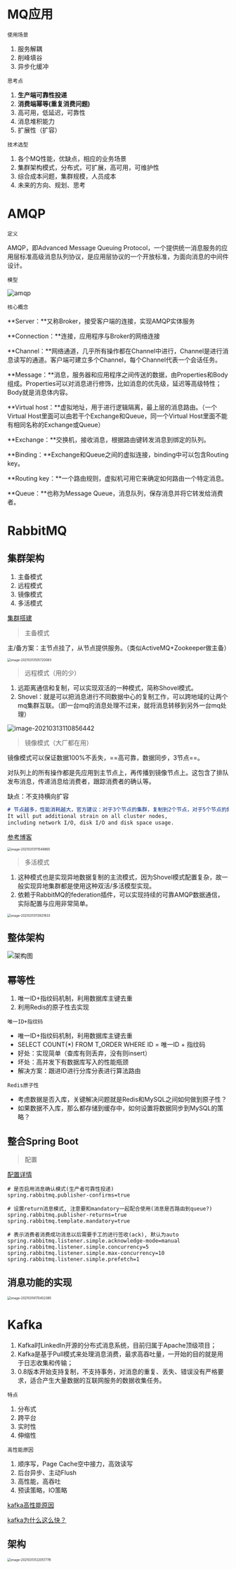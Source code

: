 # MQ应用

`使用场景`

1. 服务解耦
2. 削峰填谷
3. 异步化缓冲

`思考点`

1. **生产端可靠性投递**
2. **消费端幂等(重复消费问题)**
3. 高可用，低延迟，可靠性
4. 消息堆积能力
5. 扩展性（扩容）

`技术选型`

1. 各个MQ性能，优缺点，相应的业务场景
2. 集群架构模式，分布式，可扩展，高可用，可维护性
3. 综合成本问题，集群规模，人员成本
4. 未来的方向、规划、思考

# AMQP

`定义`

AMQP，即Advanced Message Queuing Protocol，一个提供统一消息服务的应用层标准高级消息队列协议，是应用层协议的一个开放标准，为面向消息的中间件设计。

`模型`

![amqp](https://i.loli.net/2021/03/13/smPoATgCxBXO5yz.jpg)

`核心概念`

**Server：**又称Broker，接受客户端的连接，实现AMQP实体服务

**Connection：**连接，应用程序与Broker的网络连接

**Channel：**网络通道，几乎所有操作都在Channel中进行，Channel是进行消息读写的通道。客户端可建立多个Channel，每个Channel代表一个会话任务。

**Message：**消息，服务器和应用程序之间传送的数据，由Properties和Body组成。Properties可以对消息进行修饰，比如消息的优先级，延迟等高级特性；Body就是消息体内容。

**Virtual host：**虚拟地址，用于进行逻辑隔离，最上层的消息路由。（一个Virtual Host里面可以由若干个Exchange和Queue，同一个Virtual Host里面不能有相同名称的Exchange或Queue）

**Exchange：**交换机，接收消息，根据路由键转发消息到绑定的队列。

**Binding：**Exchange和Queue之间的虚拟连接，binding中可以包含Routing key。

**Routing key：**一个路由规则，虚拟机可用它来确定如何路由一个特定消息。

**Queue：**也称为Message Queue，消息队列，保存消息并将它转发给消费者。

# RabbitMQ

## 集群架构

1. 主备模式
2. 远程模式
3. 镜像模式
4. 多活模式

[集群搭建](https://blog.csdn.net/qq_28533563/article/details/107932737)

> 主备模式

主/备方案：主节点挂了，从节点提供服务。（类似ActiveMQ+Zookeeper做主备）

<img src="https://i.loli.net/2021/03/13/IYZ59lnhXLz1jAB.png" alt="image-20210313105720083" style="zoom:50%;" />

> 远程模式（用的少）

1. 远距离通信和复制，可以实现双活的一种模式，简称Shovel模式。
2. Shovel：就是可以把消息进行不同数据中心的复制工作，可以跨地域的让两个mq集群互联。（即一台mq的消息处理不过来，就将消息转移到另外一台mq处理）

![image-20210313110856442](https://i.loli.net/2021/03/13/LPWoO5Hc7MCbNfE.png)

> 镜像模式（大厂都在用）

镜像模式可以保证数据100%不丢失，==高可靠，数据同步，3节点==。

对队列上的所有操作都是先应用到主节点上，再传播到镜像节点上。这包含了排队发布消息，传递消息给消费者，跟踪消费者的确认等。

缺点：不支持横向扩容

```md
# 节点越多，性能消耗越大，官方建议：对于3个节点的集群，复制到2个节点，对于5个节点的集群，复制到3个节点。
It will put additional strain on all cluster nodes, 
including network I/O, disk I/O and disk space usage.
```

[参考博客](https://www.cnblogs.com/rouqinglangzi/p/10815227.html)

<img src="https://i.loli.net/2021/03/13/bJlkaW2SX5NHDhz.png" alt="image-20210313111548865" style="zoom:50%;" />

> 多活模式

1. 这种模式也是实现异地数据复制的主流模式，因为Shovel模式配置复杂，故一般实现异地集群都是使用这种双活/多活模型实现。
2. 依赖于RabbitMQ的federation插件，可以实现持续的可靠AMQP数据通信，实际配置与应用非常简单。

<img src="https://i.loli.net/2021/03/13/5MDC4khN7BWzxsY.png" alt="image-20210313113921933" style="zoom:50%;" />

## 整体架构

![架构图](https://i.loli.net/2021/03/14/9fqt4ZWDBJPi5cU.jpg)

## 幂等性

1. 唯一ID+指纹码机制，利用数据库主键去重
2. 利用Redis的原子性去实现

`唯一ID+指纹码`

- 唯一ID+指纹码机制，利用数据库主键去重
- SELECT COUNT(*) FROM T_ORDER WHERE ID = 唯一ID + 指纹码
- 好处：实现简单（查库有则丢弃，没有则insert）
- 坏处：高并发下有数据库写入的性能瓶颈
- 解决方案：跟进ID进行分库分表进行算法路由

`Redis原子性`

- 考虑数据是否入库，关键解决问题就是Redis和MySQL之间如何做到原子性？
- 如果数据不入库，那么都存储到缓存中，如何设置将数据同步到MySQL的策略？

## 整合Spring Boot

> 配置

[配置详情](https://blog.csdn.net/weixin_44012722/article/details/108517667)

```properties
# 是否启用消息确认模式(生产者可靠性投递)
spring.rabbitmq.publisher-confirms=true

# 设置return消息模式, 注意要和mandatory一起配合使用(消息是否路由到queue?)
spring.rabbitmq.publisher-returns=true
spring.rabbitmq.template.mandatory=true
```

```properties
# 表示消费者消费成功消息以后需要手工的进行签收(ack), 默认为auto
spring.rabbitmq.listener.simple.acknowledge-mode=manual
spring.rabbitmq.listener.simple.concurrency=5
spring.rabbitmq.listener.simple.max-concurrency=10
spring.rabbitmq.listener.simple.prefetch=1
```

## 消息功能的实现

<img src="https://i.loli.net/2021/03/14/YSmQoLzeUvqVJfh.png" alt="image-20210314170402385" style="zoom:50%;" />

# Kafka

1. Kafka时LinkedIn开源的分布式消息系统，目前归属于Apache顶级项目；
2. Kafka是基于Pull模式来处理消息消费，最求高吞吐量，一开始的目的就是用于日志收集和传输；
3. 0.8版本开始支持复制，不支持事务，对消息的重复、丢失、错误没有严格要求，适合产生大量数据的互联网服务的数据收集任务。

`特点`

1. 分布式
2. 跨平台
3. 实时性
4. 伸缩性

`高性能原因`

1. 顺序写，Page Cache空中接力，高效读写
2. 后台异步、主动Flush
3. 高性能，高吞吐
4. 预读策略，IO策略

[kafka高性能原因](https://insights.thoughtworks.cn/apache-kafka/)

[kafka为什么这么快？](https://xie.infoq.cn/article/c06fea629926e2b6a8073e2f0)

## 架构

<img src="https://i.loli.net/2021/03/13/9ojB3rSuMtHidwv.png" alt="image-20210313122057776" style="zoom:50%;" />